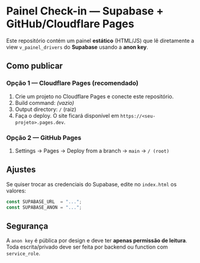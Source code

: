 # Painel Check-in — Supabase + GitHub/Cloudflare Pages

Este repositório contém um painel **estático** (HTML/JS) que lê diretamente a view `v_painel_drivers` do **Supabase** usando a **anon key**.

## Como publicar

### Opção 1 — Cloudflare Pages (recomendado)
1. Crie um projeto no Cloudflare Pages e conecte este repositório.
2. Build command: *(vazio)*
3. Output directory: `/` (raiz)
4. Faça o deploy. O site ficará disponível em `https://<seu-projeto>.pages.dev`.

### Opção 2 — GitHub Pages
1. Settings → Pages → Deploy from a branch → `main` → `/ (root)`

## Ajustes
Se quiser trocar as credenciais do Supabase, edite no `index.html` os valores:
```js
const SUPABASE_URL  = "...";
const SUPABASE_ANON = "...";
```

## Segurança
A `anon key` é pública por design e deve ter **apenas permissão de leitura**. Toda escrita/privado deve ser feita por backend ou function com `service_role`.
